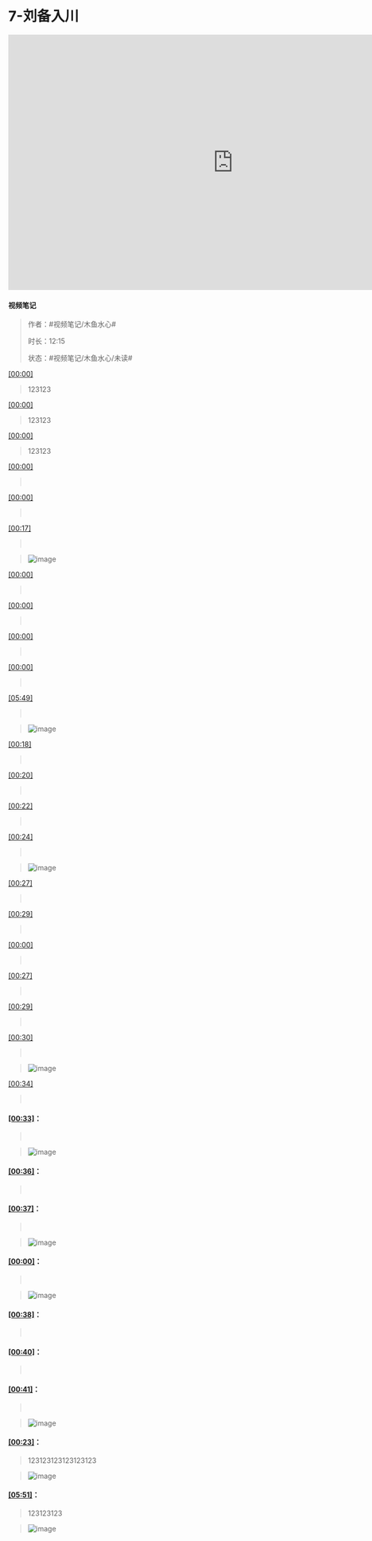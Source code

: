 # 7-刘备入川

<iframe sandbox="allow-top-navigation-by-user-activation allow-same-origin allow-forms allow-scripts allow-popups" src="https://player.bilibili.com/player.html?bvid=BV1hx411e7KP&amp;page=7&amp;high_quality=1&amp;as_wide=1&amp;allowfullscreen=true&amp;autoplay=0&amp;t=0" data-src="" border="0" frameborder="no" framespacing="0" allowfullscreen="true" style="height: 513px; width: 903px; pointer-events: none;"></iframe>

#### <span data-type="text" style="text-shadow: 1px 1px var(--b3-theme-surface-lighter), 2px 2px var(--b3-theme-surface-lighter), 3px 3px var(--b3-theme-surface-lighter), 4px 4px var(--b3-theme-surface-lighter);">视频笔记</span>

> 作者：#视频笔记/木鱼水心#​
>
> 时长：12:15
>
> 状态：#视频笔记/木鱼水心/未读#​

[[00:00]](##)

> 123123

[[00:00]](##)

> 123123

[[00:00]](##)

> 123123

[[00:00]](##)

> ‍

[[00:00]](##)

> ‍

[[00:17]](##)

> ‍

> ​![image](assets/screenshot-20240813043305-bq37k5d.png)​

[[00:00]](##)

> ‍

[[00:00]](##)

> ‍

[[00:00]](##)

> ‍

[[00:00]](##)

> ‍

[[05:49]](##)

> ‍

> ​![image](assets/screenshot-20240813043647-496ejdm.png)​

[[00:18]](##)

> ‍

[[00:20]](##)

> ‍

[[00:22]](##)

> ‍

[[00:24]](##)

> ‍

> ​![image](assets/screenshot-20240813043818-2v7gjd3.png)​

[[00:27]](##)

> ‍

[[00:29]](##)

> ‍

[[00:00]](##)

> ‍

[[00:27]](##)

> ‍

[[00:29]](##)

> ‍

[[00:30]](##)

> ‍

> ​![image](assets/screenshot-20240813044405-i2enz62.png)​

[[00:34]](##)

> ‍

#### [[00:33]](##)：

> ‍

> ​![image](assets/screenshot-20240814041254-iflmtpi.png)​

#### [[00:36]](##)：

> ‍

#### [[00:37]](##)：

> ‍

> ​![image](assets/screenshot-20240814041308-e4lzlra.png)​

#### [[00:00]](##)：

> ‍

> ​![image](assets/screenshot-20240814041430-jlkwfyk.png)​

#### [[00:38]](##)：

> ‍

#### [[00:40]](##)：

> ‍

#### [[00:41]](##)：

> ‍

> ​![image](assets/screenshot-20240814041439-sbt50l3.png)​

#### [[00:23]](##)：

> 123123123123123123

> ​![image](assets/screenshot-20240814041625-gjoeqaf.png)​

#### [[05:51]](##)：

> 123123123

> ​![image](assets/screenshot-20240814041713-9fb5fwi.png)​

‍

